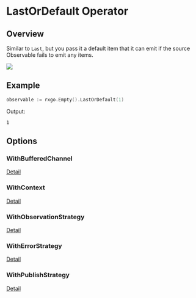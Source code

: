 # LastOrDefault Operator

## Overview

Similar to `Last`, but you pass it a default item that it can emit if the source Observable fails to emit any items.

![](http://reactivex.io/documentation/operators/images/lastOrDefault.png)

## Example

```go
observable := rxgo.Empty().LastOrDefault(1)
```

Output:

```
1
```

## Options

### WithBufferedChannel

[Detail](options.md#withbufferedchannel)

### WithContext

[Detail](options.md#withcontext)

### WithObservationStrategy

[Detail](options.md#withobservationstrategy)

### WithErrorStrategy

[Detail](options.md#witherrorstrategy)

### WithPublishStrategy

[Detail](options.md#withpublishstrategy)